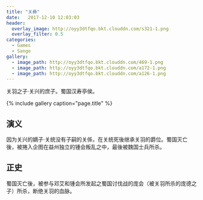 ```yaml
---
title: "关彝"
date:   2017-12-10 12:03:03
header:
  overlay_image: http://oyy3dtfqo.bkt.clouddn.com/s321-1.png
  overlay_filter: 0.5
categories:
  - Games
  - Sango
gallery:
  - image_path: http://oyy3dtfqo.bkt.clouddn.com/469-1.png
  - image_path: http://oyy3dtfqo.bkt.clouddn.com/a172-1.png
  - image_path: http://oyy3dtfqo.bkt.clouddn.com/a126-1.png
---
```


关羽之子·关兴的庶子。蜀国汉寿亭侯。

{% include gallery caption="page.title" %}

## 演义

因为关兴的嫡子·关统没有子嗣的关係，在关统死後继承关羽的爵位。蜀国灭亡後，被捲入企图在益州独立的锺会叛乱之中，最後被魏国士兵所杀。

## 正史

蜀国灭亡後，被参与邓艾和锺会所发起之蜀国讨伐战的庞会（被关羽所杀的庞德之子）所杀，断绝关羽的血脉。
